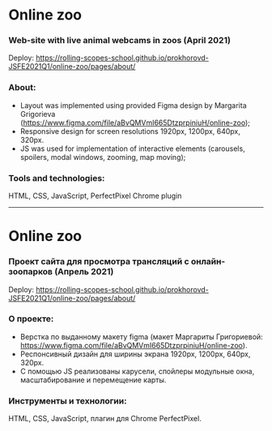 # Online zoo

### Web-site with live animal webcams in zoos (April 2021)

Deploy: https://rolling-scopes-school.github.io/prokhorovd-JSFE2021Q1/online-zoo/pages/about/

### About:
- Layout was implemented using provided Figma design by Margarita Grigorieva (https://www.figma.com/file/aBvQMVmI665DtzprpiniuH/online-zoo);
- Responsive design for screen resolutions 1920px, 1200px, 640px, 320px. 
- JS was used for implementation of interactive elements (carousels, spoilers, modal windows, zooming, map moving);

### Tools and technologies:
HTML, CSS, JavaScript, PerfectPixel Chrome plugin 

___

# Online zoo

### Проект сайта для просмотра трансляций с онлайн-зоопарков (Апрель 2021)

Deploy: https://rolling-scopes-school.github.io/prokhorovd-JSFE2021Q1/online-zoo/pages/about/

### О проекте:
- Верстка по выданному макету figma (макет Маргариты Григориевой: https://www.figma.com/file/aBvQMVmI665DtzprpiniuH/online-zoo).
- Респонсивный дизайн для ширины экрана 1920px, 1200px, 640px, 320px. 
- С помощью JS реализованы карусели, спойлеры модульные окна, масштабирование и перемещение карты.

### Инструменты и технологии:
HTML, CSS, JavaScript, плагин для Chrome PerfectPixel.
